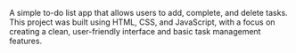 A simple to-do list app that allows users to add, complete, and delete tasks. This project was built using HTML, CSS, and JavaScript, with a focus on creating a clean, user-friendly interface and basic task management features.
